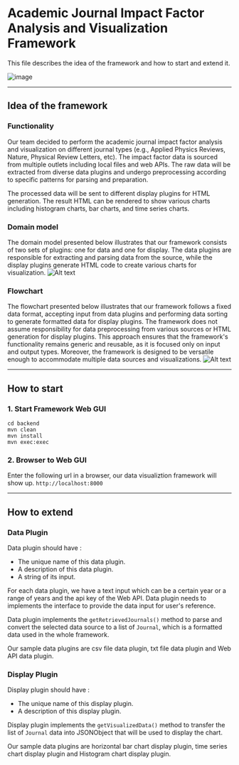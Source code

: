 # Academic Journal Impact Factor Analysis and Visualization Framework

This file describes the idea of the framework and how to start and extend it.

![image](https://github.com/CMU-17-214/hw6-analytics-framework-sevenjobs/blob/main/visualization.gif)
___
## Idea of the framework
### Functionality

Our team decided to perform the academic journal impact factor analysis and visualization on different journal types (e.g., Applied Physics Reviews, Nature, Physical Review Letters, etc). 
The impact factor data is sourced from multiple outlets including local files and web APIs. The raw data will be extracted from diverse data plugins and undergo preprocessing according to specific patterns for parsing and preparation.

The processed data will be sent to different display plugins for HTML generation. The result HTML can be rendered to show various charts including histogram charts, bar charts, and time series charts.

### Domain model

The domain model presented below illustrates that our framework consists of two sets of plugins: one for data and one for display. The data plugins are responsible for extracting and parsing data from the source, while the display plugins generate HTML code to create various charts for visualization.
![Alt text](https://github.com/CMU-17-214/hw6-analytics-framework-sevenjobs/blob/main/domain_model.png)


### Flowchart
The flowchart presented below illustrates that our framework follows a fixed data format, accepting input from data plugins and performing data sorting to generate formatted data for display plugins. The framework does not assume responsibility for data preprocessing from various sources or HTML generation for display plugins. This approach ensures that the framework's functionality remains generic and reusable, as it is focused only on input and output types. Moreover, the framework is designed to be versatile enough to accommodate multiple data sources and visualizations.
![Alt text](https://github.com/CMU-17-214/hw6-analytics-framework-sevenjobs/blob/main/flowchart.png)

___
## How to start 

### 1. Start Framework Web GUI
```
cd backend
mvn clean
mvn install
mvn exec:exec
```

### 2. Browser to Web GUI
Enter the following url in a browser, our data visualiztion framework will show up.
`http://localhost:8000`
___
## How to extend 
### Data Plugin

Data plugin should have :
- The unique name of this data plugin.
- A description of this data plugin.
- A string of its input.

For each data plugin, we have a text input which can be a certain year or a range of years and the api key of the Web API. Data plugin needs to implements the interface to provide the data input for user's reference.

Data plugin implements the `getRetrievedJournals()` method to parse and convert the selected data source to a list of `Journal`, which is a formatted data used in the whole framework.

Our sample data plugins are csv file data plugin, txt file data plugin and Web API data plugin.

### Display Plugin
Display plugin should have :
- The unique name of this display plugin.
- A description of this display plugin.

Display plugin implements the `getVisualizedData()` method to transfer the list of `Journal` data into JSONObject that will be used to display the chart.

Our sample data plugins are horizontal bar chart display plugin, time series chart display plugin and Histogram chart display plugin.


